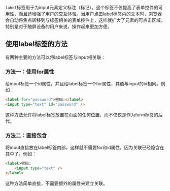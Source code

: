 `label`标签用于为input元素定义标注（标记）。这个标签不仅提高了表单控件的可用性，而且还增强了用户的交互体验。当用户点击label标签内的文本时，浏览器会自动将焦点转移到与标签相关的表单控件上，这样就扩大了元素的可点击区域，特别是对于触屏设备的用户来说，操作起来更加方便。

## 使用label标签的方法

有两种主要的方法可以将label标签与input相关联：

### 方法一：使用for属性

给input标签一个id属性，并且给label标签一个for属性，其值与input的id相同。例如：

```html
<label for="password">密码:</label>
<input type="text" id="password" />
```

这种方法允许将label标签放置在页面的任何位置，而不仅仅是作为form标签的后代。

### 方法二：直接包含

将input直接放在label标签内部，这样就不需要for和id属性，因为关联已经隐含在其中了。例如：

```html
<label>密码:
    <input type="text" />
</label>
```
这种方法简单直接，不需要额外的属性来建立关联。